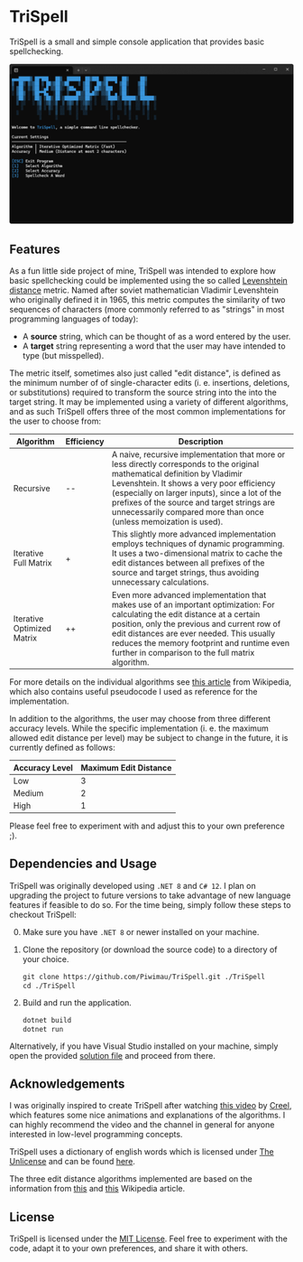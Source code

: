 # TriSpell

TriSpell is a small and simple console application that provides basic spellchecking.

![Overview](Resources/Overview.png)

## Features

As a fun little side project of mine, TriSpell was intended to explore how basic spellchecking could
be implemented using the so called
[Levenshtein distance](https://en.wikipedia.org/wiki/Levenshtein_distance) metric. Named after
soviet mathematician Vladimir Levenshtein who originally defined it in 1965, this metric computes
the similarity of two sequences of characters (more commonly referred to as
"strings" in most programming languages of today):

- A **source** string, which can be thought of as a word entered by the user.
- A **target** string representing a word that the user may have intended to type (but misspelled).

The metric itself, sometimes also just called "edit distance", is defined as the minimum number of
of single-character edits (i. e. insertions, deletions, or substitutions) required to transform the
source string into the into the target string. It may be implemented using a variety of different
algorithms, and as such TriSpell offers three of the most common implementations for the user to
choose from:

| Algorithm                   | Efficiency  | Description                                                                                                                                                                                                                                                                                                                             |
| --------------------------- | ----------- | --------------------------------------------------------------------------------------------------------------------------------------------------------------------------------------------------------------------------------------------------------------------------------------------------------------------------------------------- | 
| Recursive                   | --          | A naive, recursive implementation that more or less directly corresponds to the original mathematical definition by Vladimir Levenshtein. It shows a very poor efficiency (especially on larger inputs), since a lot of the prefixes of the source and target strings are unnecessarily compared more than once (unless memoization is used). |
| Iterative Full Matrix       | +           | This slightly more advanced implementation employs techniques of dynamic programming. It uses a two-dimensional matrix to cache the edit distances between all prefixes of the source and target strings, thus avoiding unnecessary calculations.                                                                                             |
| Iterative Optimized Matrix  | ++          | Even more advanced implementation that makes use of an important optimization: For calculating the edit distance at a certain position, only the previous and current row of edit distances are ever needed. This usually reduces the memory footprint and runtime even further in comparison to the full matrix algorithm.                   |

For more details on the individual algorithms see
[this article](https://en.wikipedia.org/wiki/Levenshtein_distance) from Wikipedia, which also
contains useful pseudocode I used as reference for the implementation.

In addition to the algorithms, the user may choose from three different accuracy levels. While the
specific implementation (i. e. the maximum allowed edit distance per level) may be subject to change
in the future, it is currently defined as follows:

| Accuracy Level  | Maximum Edit Distance  |
| --------------- | ---------------------- |
|  Low            | 3                      |
|  Medium         | 2                      |
|  High           | 1                      |

Please feel free to experiment with and adjust this to your own preference ;).

## Dependencies and Usage

TriSpell was originally developed using `.NET 8` and `C# 12`. I plan on upgrading the project to
future versions to take advantage of new language features if feasible to do so. For the time being,
simply follow these steps to checkout TriSpell:

0. Make sure you have `.NET 8` or newer installed on your machine.

1. Clone the repository (or download the source code) to a directory of your choice.
    ```shell
    git clone https://github.com/Piwimau/TriSpell.git ./TriSpell
    cd ./TriSpell
    ```

2. Build and run the application.
    ```shell
    dotnet build
    dotnet run
    ```

Alternatively, if you have Visual Studio installed on your machine, simply open the provided
[solution file](TriSpell.sln) and proceed from there.

## Acknowledgements

I was originally inspired to create TriSpell after watching
[this video](https://www.youtube.com/watch?v=Cu7Tl7FGigQ) by
[Creel](https://www.youtube.com/@WhatsACreel), which features some nice animations and
explanations of the algorithms. I can highly recommend the video and the channel in general for
anyone interested in low-level programming concepts.

TriSpell uses a dictionary of english words which is licensed under
[The Unlicense](https://unlicense.org/) and can be found
[here](https://github.com/dwyl/english-words).

The three edit distance algorithms implemented are based on the information from
[this](https://en.wikipedia.org/wiki/Levenshtein_distance) and
[this](https://en.wikipedia.org/wiki/Wagner%E2%80%93Fischer_algorithm) Wikipedia article.

## License

TriSpell is licensed under the [MIT License](LICENSE). Feel free to experiment with the code,
adapt it to your own preferences, and share it with others.